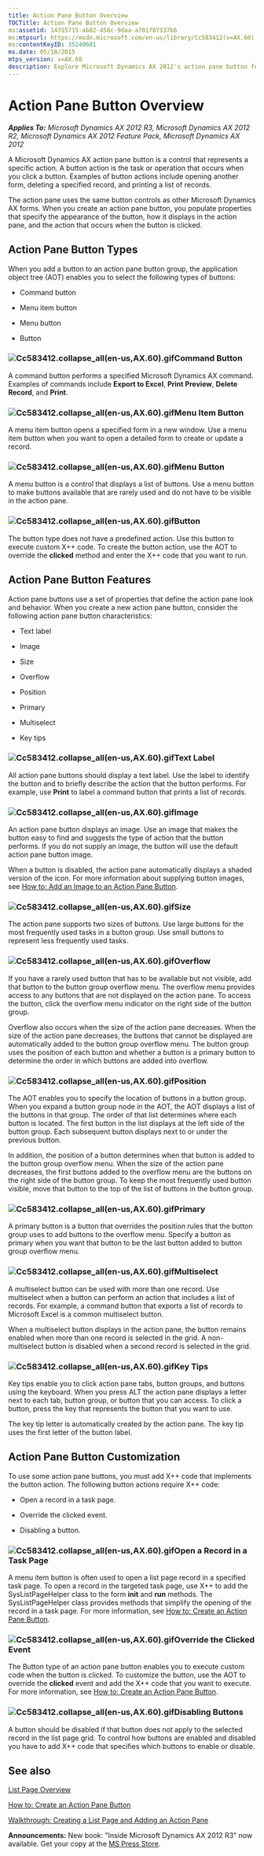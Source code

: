```yaml
---
title: Action Pane Button Overview
TOCTitle: Action Pane Button Overview
ms:assetid: 14315715-ab82-458c-9daa-a701f87337b6
ms:mtpsurl: https://msdn.microsoft.com/en-us/library/Cc583412(v=AX.60)
ms:contentKeyID: 35240601
ms.date: 05/18/2015
mtps_version: v=AX.60
description: Explore Microsoft Dynamics AX 2012's action pane button features, types, and customization. Learn how to create and manage buttons for optimal user experience.
---
```


# Action Pane Button Overview 


_**Applies To:** Microsoft Dynamics AX 2012 R3, Microsoft Dynamics AX 2012 R2, Microsoft Dynamics AX 2012 Feature Pack, Microsoft Dynamics AX 2012_

A Microsoft Dynamics AX action pane button is a control that represents a specific action. A button action is the task or operation that occurs when you click a button. Examples of button actions include opening another form, deleting a specified record, and printing a list of records.

The action pane uses the same button controls as other Microsoft Dynamics AX forms. When you create an action pane button, you populate properties that specify the appearance of the button, how it displays in the action pane, and the action that occurs when the button is clicked.

## Action Pane Button Types

When you add a button to an action pane button group, the application object tree (AOT) enables you to select the following types of buttons:

  - Command button

  - Menu item button

  - Menu button

  - Button

### ![Cc583412.collapse\_all(en-us,AX.60).gif](images/Gg863931.collapse_all(en-us,AX.60).gif "Cc583412.collapse_all(en-us,AX.60).gif")Command Button

A command button performs a specified Microsoft Dynamics AX command. Examples of commands include **Export to Excel**, **Print Preview**, **Delete Record**, and **Print**.

### ![Cc583412.collapse\_all(en-us,AX.60).gif](images/Gg863931.collapse_all(en-us,AX.60).gif "Cc583412.collapse_all(en-us,AX.60).gif")Menu Item Button

A menu item button opens a specified form in a new window. Use a menu item button when you want to open a detailed form to create or update a record.

### ![Cc583412.collapse\_all(en-us,AX.60).gif](images/Gg863931.collapse_all(en-us,AX.60).gif "Cc583412.collapse_all(en-us,AX.60).gif")Menu Button

A menu button is a control that displays a list of buttons. Use a menu button to make buttons available that are rarely used and do not have to be visible in the action pane.

### ![Cc583412.collapse\_all(en-us,AX.60).gif](images/Gg863931.collapse_all(en-us,AX.60).gif "Cc583412.collapse_all(en-us,AX.60).gif")Button

The button type does not have a predefined action. Use this button to execute custom X++ code. To create the button action, use the AOT to override the **clicked** method and enter the X++ code that you want to run.

## Action Pane Button Features

Action pane buttons use a set of properties that define the action pane look and behavior. When you create a new action pane button, consider the following action pane button characteristics:

  - Text label

  - Image

  - Size

  - Overflow

  - Position

  - Primary

  - Multiselect

  - Key tips

### ![Cc583412.collapse\_all(en-us,AX.60).gif](images/Gg863931.collapse_all(en-us,AX.60).gif "Cc583412.collapse_all(en-us,AX.60).gif")Text Label

All action pane buttons should display a text label. Use the label to identify the button and to briefly describe the action that the button performs. For example, use **Print** to label a command button that prints a list of records.

### ![Cc583412.collapse\_all(en-us,AX.60).gif](images/Gg863931.collapse_all(en-us,AX.60).gif "Cc583412.collapse_all(en-us,AX.60).gif")Image

An action pane button displays an image. Use an image that makes the button easy to find and suggests the type of action that the button performs. If you do not supply an image, the button will use the default action pane button image.

When a button is disabled, the action pane automatically displays a shaded version of the icon. For more information about supplying button images, see [How to: Add an Image to an Action Pane Button](how-to-add-an-image-to-an-action-pane-button.md).

### ![Cc583412.collapse\_all(en-us,AX.60).gif](images/Gg863931.collapse_all(en-us,AX.60).gif "Cc583412.collapse_all(en-us,AX.60).gif")Size

The action pane supports two sizes of buttons. Use large buttons for the most frequently used tasks in a button group. Use small buttons to represent less frequently used tasks.

### ![Cc583412.collapse\_all(en-us,AX.60).gif](images/Gg863931.collapse_all(en-us,AX.60).gif "Cc583412.collapse_all(en-us,AX.60).gif")Overflow

If you have a rarely used button that has to be available but not visible, add that button to the button group overflow menu. The overflow menu provides access to any buttons that are not displayed on the action pane. To access the button, click the overflow menu indicator on the right side of the button group.

Overflow also occurs when the size of the action pane decreases. When the size of the action pane decreases, the buttons that cannot be displayed are automatically added to the button group overflow menu. The button group uses the position of each button and whether a button is a primary button to determine the order in which buttons are added into overflow.

### ![Cc583412.collapse\_all(en-us,AX.60).gif](images/Gg863931.collapse_all(en-us,AX.60).gif "Cc583412.collapse_all(en-us,AX.60).gif")Position

The AOT enables you to specify the location of buttons in a button group. When you expand a button group node in the AOT, the AOT displays a list of the buttons in that group. The order of that list determines where each button is located. The first button in the list displays at the left side of the button group. Each subsequent button displays next to or under the previous button.

In addition, the position of a button determines when that button is added to the button group overflow menu. When the size of the action pane decreases, the first buttons added to the overflow menu are the buttons on the right side of the button group. To keep the most frequently used button visible, move that button to the top of the list of buttons in the button group.

### ![Cc583412.collapse\_all(en-us,AX.60).gif](images/Gg863931.collapse_all(en-us,AX.60).gif "Cc583412.collapse_all(en-us,AX.60).gif")Primary

A primary button is a button that overrides the position rules that the button group uses to add buttons to the overflow menu. Specify a button as primary when you want that button to be the last button added to button group overflow menu.

### ![Cc583412.collapse\_all(en-us,AX.60).gif](images/Gg863931.collapse_all(en-us,AX.60).gif "Cc583412.collapse_all(en-us,AX.60).gif")Multiselect

A multiselect button can be used with more than one record. Use multiselect when a button can perform an action that includes a list of records. For example, a command button that exports a list of records to Microsoft Excel is a common multiselect button.

When a multiselect button displays in the action pane, the button remains enabled when more than one record is selected in the grid. A non-multiselect button is disabled when a second record is selected in the grid.

### ![Cc583412.collapse\_all(en-us,AX.60).gif](images/Gg863931.collapse_all(en-us,AX.60).gif "Cc583412.collapse_all(en-us,AX.60).gif")Key Tips

Key tips enable you to click action pane tabs, button groups, and buttons using the keyboard. When you press ALT the action pane displays a letter next to each tab, button group, or button that you can access. To click a button, press the key that represents the button that you want to use.

The key tip letter is automatically created by the action pane. The key tip uses the first letter of the button label.

## Action Pane Button Customization

To use some action pane buttons, you must add X++ code that implements the button action. The following button actions require X++ code:

  - Open a record in a task page.

  - Override the clicked event.

  - Disabling a button.

### ![Cc583412.collapse\_all(en-us,AX.60).gif](images/Gg863931.collapse_all(en-us,AX.60).gif "Cc583412.collapse_all(en-us,AX.60).gif")Open a Record in a Task Page

A menu item button is often used to open a list page record in a specified task page. To open a record in the targeted task page, use X++ to add the SysListPageHelper class to the form **init** and **run** methods. The SysListPageHelper class provides methods that simplify the opening of the record in a task page. For more information, see [How to: Create an Action Pane Button](how-to-create-an-action-pane-button.md).

### ![Cc583412.collapse\_all(en-us,AX.60).gif](images/Gg863931.collapse_all(en-us,AX.60).gif "Cc583412.collapse_all(en-us,AX.60).gif")Override the Clicked Event

The Button type of an action pane button enables you to execute custom code when the button is clicked. To customize the button, use the AOT to override the **clicked** event and add the X++ code that you want to execute. For more information, see [How to: Create an Action Pane Button](how-to-create-an-action-pane-button.md).

### ![Cc583412.collapse\_all(en-us,AX.60).gif](images/Gg863931.collapse_all(en-us,AX.60).gif "Cc583412.collapse_all(en-us,AX.60).gif")Disabling Buttons

A button should be disabled if that button does not apply to the selected record in the list page grid. To control how buttons are enabled and disabled you have to add X++ code that specifies which buttons to enable or disable.

## See also

[List Page Overview](list-page-overview.md)

[How to: Create an Action Pane Button](how-to-create-an-action-pane-button.md)

[Walkthrough: Creating a List Page and Adding an Action Pane](walkthrough-creating-a-list-page-and-adding-an-action-pane.md)

  
**Announcements:** New book: "Inside Microsoft Dynamics AX 2012 R3" now available. Get your copy at the [MS Press Store](https://www.microsoftpressstore.com/store/inside-microsoft-dynamics-ax-2012-r3-9780735685109).

